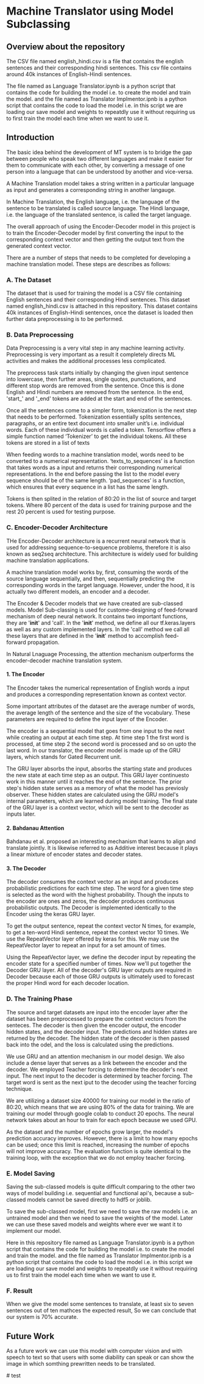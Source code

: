 # Machine Translator using Model Subclassing
## Overview about the repository
The CSV file named english_hindi.csv is a file that contains the english sentences and their corresponding hindi sentences. This csv file contains around 40k instances of English-Hindi
sentences.

The file named as Language Translator.ipynb is a python script that contains the code for building the model i.e. to create the model and train the model. and the file named as
Translator Implmentor.ipnb is a python script that contains the code to load the model i.e. in this script we are loading our save model and weights to repeatdly use it without
requiring us to first train the model each time when we want to use it.

## Introduction
The basic idea behind the development of MT system is to bridge the gap between people who speak two different languages and make it easier for them to communicate with each other, by
converting a message of one person into a language that can be understood by another and vice-versa.

A Machine Translation model takes a string written in a particular language as input and generates a corresponding string in another langauge.

In Machine Translation, the English language, i.e. the language of the sentence to be translated is called source language. The Hindi language, i.e. the language of the translated
sentence, is called the target language.

The overall approach of using the Encoder-Decoder model in this project is to train the Encoder-Decoder model by first converting the input to the corresponding context vector and then
getting the output text from the generated context vector.

There are a number of steps that needs to be completed for developing a machine translation model. These steps are describes as follows:

### A. The Dataset
The dataset that is used for training the model is a CSV file containing English sentences and their corresponding Hindi sentences. This dataset named english_hindi.csv is attached in
this repository. This dataset contains 40k instances of English-Hindi sentences, once the dataset is loaded then further data preprocessing is to be performed.

### B. Data Preprocessing
Data Preprocessing is a very vital step in any machine learning activity. Preprocessing is very important as a result it completely directs ML activities and makes the additional
processes less complicated.

The preprocess task starts initially by changing the given input sentence into lowercase, then further areas, single quotes, punctuations, and different stop words are removed from the
sentence. Once this is done English and Hindi numbers are removed from the sentence. In the end, 'start_' and '_end' tokens are added at the start and end of the sentences.

Once all the sentences come to a simpler form, tokenization is the next step that needs to be performed. Tokenization essentially splits sentences, paragraphs, or an entire text
document into smaller unit’s i.e. individual words. Each of these individual words is called a token. Tensorflow  offers a simple function named ‘Tokenizer’ to get the individual
tokens. All these tokens are stored in a list of texts

When feeding words to a machine translation model, words need to be converted to a numerical representation. ‘texts_to_sequences’ is a function that takes words as a input and returns
their corresponding numerical representations. In the end before passing the list to the model every sequence should be of the same length. ‘pad_sequences’ is a function, which ensures
that every sequence in a list has the same length.

Tokens is then splited in the relation of 80:20 in the list of source and target tokens. Where 80 percent of the data is used for training purpose and the rest 20 percent is used for
testing purpose.

### C. Encoder-Decoder Architecture
THe Encoder-Decoder architecture is a recurrent neural network that is used for addressing sequence-to-sequence problems, therefore it is also known as seq2seq architecture. This
architecture is widely used for building machine translation applications.

A machine translation model works by, first, consuming the words of the source language sequentially, and then, sequentially predicting the corresponding words in the target language.
However, under the hood, it is actually two different models, an encoder and a decoder.

The Encoder & Decoder models that we have created are sub-classed models. Model Sub-classing is used for custome-designing of feed-forward mechanism of deep neural network. It contains
two important functions, they are '__init__' and 'call'. In the '__init__' method, we define all our tf.keras.layers as well as any custom implemented layers. In the 'call' method we
call all these layers that are defined in the '__init__' method to accomplish feed-forward propagation.

In Natural Lnaguage Processing, the attention mechanism outperforms the encoder-decoder machine translation system.

#### 1. The Encoder
The Encoder takes the numerical representation of English words a input and produces a corresponding representation known as context vector.

Some important attributes of the dataset are the average number of words, the average length of the sentence and the size of the vocabulary. These parameters are required to define the
input layer of the Encoder.

The encoder is a sequential model that goes from one input to the next while creating an output at each time step. At time step 1 the first word is processed, at time step 2 the
second word is processed and so on upto the last word. In our translator, the encoder model is made up of the GRU layers, which stands for Gated Recurrent unit.

The GRU layer absorbs the input, absorbs the starting state and produces the new state at each time step as an output. This GRU layer continuesto work in this manner until it reaches
the end of the sentence. The prior step's hidden state serves as a memory of what the model has previosly observer. These hidden states are calculated using the GRU model's internal
parameters, which are learned during model training. The final state of the  GRU layer is a context vector, which will be sent to the decoder as inputs later.

#### 2. Bahdanau Attention
Bahdanau et al. proposed an interesting mechanism that learns to align and translate jointly. It is likewise referred to as Additive interest because it plays a linear mixture of
encoder states and decoder states.

#### 3. The Decoder
The decoder consumes the context vector as an input and produces probabilistic predictions for each time step. The word for a given time step is selected as the word with the highest
probability. Though the inputs to the encoder are ones and zeros, the decoder produces continuous probabilistic outputs. The Decoder is implemented identically to the Encoder using 
the keras GRU layer.

To get the output sentence, repeat the context vector N times, for example, to get a ten-word Hindi sentence, repeat the context vector 10 times. We use the RepeatVector layer offered
by keras for this. We may use the RepeatVector layer to repeat an input for a set amount of times.

Using the RepeatVector layer, we define the decoder input by repeating the encoder state for a specified number of times. Now we'll put together the Decoder GRU layer. All of the
decoder's GRU layer outputs are required in Decoder because each of those GRU outputs is ultimately used to forecast the proper Hindi word for each decoder location.

### D. The Training Phase
The source and target datasets are input into the encoder layer after the dataset has been preprocessed to prepare the context vectors from the senteces. The decoder is then given the
encoder output, the encoder hidden states, and the decoder input. The predictions and hidden states are returned by the decoder. The hidden state of the decoder is then passed back into
the odel, and the loss is calculated using the predictions.

We use GRU and an attention mechanism in our model design. We also include a dense layer that serves as a link between the encoder and the decoder. We employed Teacher forcing to determine
the decoder's next input. The next input to the decoder is determined by teacher forcing. The target word is sent as the next iput to the decoder using the teacher forcing technique.

We are utilizing a dataset size 40000 for training our model in the ratio of 80:20, which means that we are using 80% of the data for training. We are training our model through google
colab to conduct 20 epochs. The neural network takes about an hour to train for each epoch because we used GPU.

As the dataset and the number of epochs grow larger, the model's prediction accuracy improves. However, there is a limit to how many epochs can be used; once this limit is reached,
increasing the number of epochs will not improve accuracy. The evaluation function is quite identical to the training loop, with the exception that we do not employ teacher forcing.

### E. Model Saving
Saving the sub-classed models is quite difficult comparing to the other two ways of model building i.e. sequential and functional api's, because a sub-classed models cannot be saved
directly to hdf5 or joblib.

To save the sub-classed model, first we need to save the raw models i.e. an untrained model and then we need to save the weights of the model. Later we can use these saved models and
weights where ever we want it to implement our model.

Here in this repository file named as Language Translator.ipynb is a python script that contains the code for building the model i.e. to create the model and train the model. and the
file named as Translator Implmentor.ipnb is a python script that contains the code to load the model i.e. in this script we are loading our save model and weights to repeatdly use it
without requiring us to first train the model each time when we want to use it.

### F. Result
When we give the model some sentences to translate, at least six to seven sentences out of ten mathces the expected result, So we can conclude that our system is 70% accurate.

## Future Work
As a future work we can use this model with computer vision and with speech to text so that users with some diability can speak or can show the image in which somthing prewritten needs
to be translated.


#   t e s t  
 